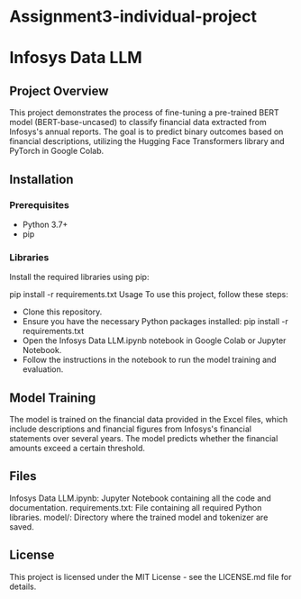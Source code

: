 # Assignment3-individual-project
# Infosys Data LLM

## Project Overview
This project demonstrates the process of fine-tuning a pre-trained BERT model (BERT-base-uncased) to classify financial data extracted from Infosys's annual reports. The goal is to predict binary outcomes based on financial descriptions, utilizing the Hugging Face Transformers library and PyTorch in Google Colab.

## Installation

### Prerequisites
- Python 3.7+
- pip

### Libraries
Install the required libraries using pip:

pip install -r requirements.txt
Usage
To use this project, follow these steps:
* Clone this repository.
* Ensure you have the necessary Python packages installed:
pip install -r requirements.txt
* Open the Infosys Data LLM.ipynb notebook in Google Colab or Jupyter Notebook.
* Follow the instructions in the notebook to run the model training and evaluation.
  
## **Model Training**
The model is trained on the financial data provided in the Excel files, which include descriptions and financial figures from Infosys's financial statements over several years. The model predicts whether the financial amounts exceed a certain threshold.

## **Files**
Infosys Data LLM.ipynb: Jupyter Notebook containing all the code and documentation.
requirements.txt: File containing all required Python libraries.
model/: Directory where the trained model and tokenizer are saved.
## **License**
This project is licensed under the MIT License - see the LICENSE.md file for details.

